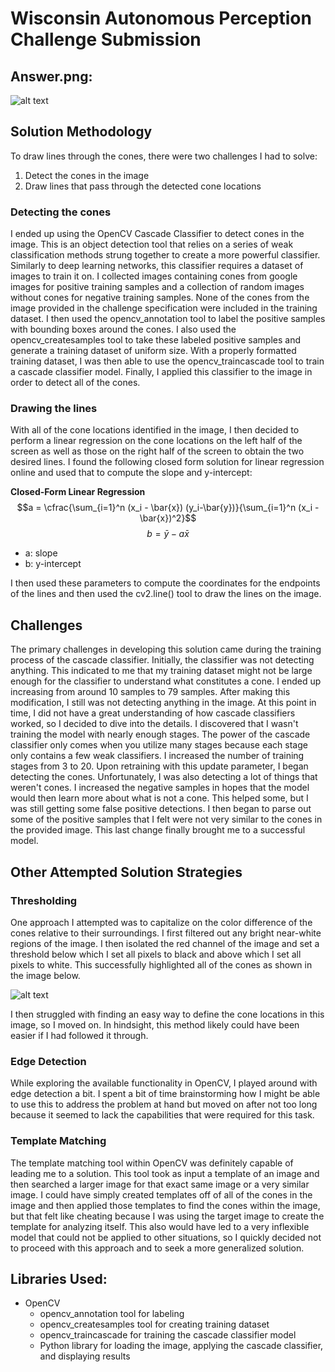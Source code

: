 # Wisconsin Autonomous Perception Challenge Submission

## Answer.png:

![alt text](answer.png)

## Solution Methodology
To draw lines through the cones, there were two challenges I had to solve:
1. Detect the cones in the image
2. Draw lines that pass through the detected cone locations

### Detecting the cones
I ended up using the OpenCV Cascade Classifier to detect cones in the image. This is an object detection tool that relies on a series of weak classification methods strung together to create a more powerful classifier. Similarly to deep learning networks, this classifier requires a dataset of images to train it on. I collected images containing cones from google images for positive training samples and a collection of random images without cones for negative training samples. None of the cones from the image provided in the challenge specification were included in the training dataset. I then used the opencv_annotation tool to label the positive samples with bounding boxes around the cones. I also used the opencv_createsamples tool to take these labeled positive samples and generate a training dataset of uniform size. With a properly formatted training dataset, I was then able to use the opencv_traincascade tool to train a cascade classifier model. Finally, I applied this classifier to the image in order to detect all of the cones.
### Drawing the lines
With all of the cone locations identified in the image, I then decided to perform a linear regression on the cone locations on the left half of the screen as well as those on the right half of the screen to obtain the two desired lines. I found the following closed form solution for linear regression online and used that to compute the slope and y-intercept:

**Closed-Form Linear Regression**
$$a = \cfrac{\sum_{i=1}^n (x_i - \bar{x}) (y_i-\bar{y})}{\sum_{i=1}^n (x_i - \bar{x})^2}$$
$$b = \bar{y} - a \bar{x}$$
- a: slope
- b: y-intercept

I then used these parameters to compute the coordinates for the endpoints of the lines and then used the cv2.line() tool to draw the lines on the image.

## Challenges
The primary challenges in developing this solution came during the training process of the cascade classifier. Initially, the classifier was not detecting anything. This indicated to me that my training dataset might not be large enough for the classifier to understand what constitutes a cone. I ended up increasing from around 10 samples to 79 samples. After making this modification, I still was not detecting anything in the image. At this point in time, I did not have a great understanding of how cascade classifiers worked, so I decided to dive into the details. I discovered that I wasn't training the model with nearly enough stages. The power of the cascade classifier only comes when you utilize many stages because each stage only contains a few weak classifiers. I increased the number of training stages from 3 to 20. Upon retraining with this update parameter, I began detecting the cones. Unfortunately, I was also detecting a lot of things that weren't cones. I increased the negative samples in hopes that the model would then learn more about what is not a cone. This helped some, but I was still getting some false positive detections. I then began to parse out some of the positive samples that I felt were not very similar to the cones in the provided image. This last change finally brought me to a successful model.

## Other Attempted Solution Strategies
### Thresholding
One approach I attempted was to capitalize on the color difference of the cones relative to their surroundings. I first filtered out any bright near-white regions of the image. I then isolated the red channel of the image and set a threshold below which I set all pixels to black and above which I set all pixels to white. This successfully highlighted all of the cones as shown in the image below.

![alt text](threshold.png)

I then struggled with finding an easy way to define the cone locations in this image, so I moved on. In hindsight, this method likely could have been easier if I had followed it through.

### Edge Detection
While exploring the available functionality in OpenCV, I played around with edge detection a bit. I spent a bit of time brainstorming how I might be able to use this to address the problem at hand but moved on after not too long because it seemed to lack the capabilities that were required for this task.

### Template Matching
The template matching tool within OpenCV was definitely capable of leading me to a solution. This tool took as input a template of an image and then searched a larger image for that exact same image or a very similar image. I could have simply created templates off of all of the cones in the image and then applied those templates to find the cones within the image, but that felt like cheating because I was using the target image to create the template for analyzing itself. This also would have led to a very inflexible model that could not be applied to other situations, so I quickly decided not to proceed with this approach and to seek a more generalized solution.

## Libraries Used:
- OpenCV
    - opencv_annotation tool for labeling 
    - opencv_createsamples tool for creating training dataset
    - opencv_traincascade for training the cascade classifier model
    - Python library for loading the image, applying the cascade classifier, and displaying results

